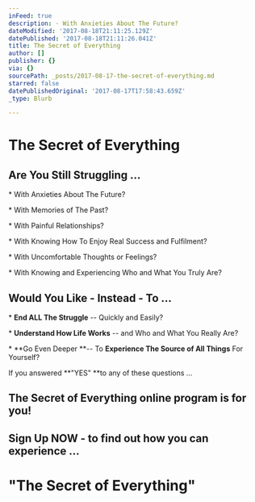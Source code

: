 ```yaml
---
inFeed: true
description: · With Anxieties About The Future?
dateModified: '2017-08-18T21:11:25.129Z'
datePublished: '2017-08-18T21:11:26.041Z'
title: The Secret of Everything
author: []
publisher: {}
via: {}
sourcePath: _posts/2017-08-17-the-secret-of-everything.md
starred: false
datePublishedOriginal: '2017-08-17T17:58:43.659Z'
_type: Blurb

---
```

# The Secret of Everything

## Are You Still Struggling ...

\* With Anxieties About The Future?

\* With Memories of The Past?

\* With Painful Relationships?

\* With Knowing How To Enjoy Real Success and Fulfilment?

\* With Uncomfortable Thoughts or Feelings?

\* With Knowing and Experiencing Who and What You Truly Are?

## Would You Like - Instead - To ...

\* **End ALL The Struggle** -- Quickly and Easily?

\* **Understand How Life Works** -- and Who and What You Really Are?

\* **Go Even Deeper **-- To **Experience The Source of All Things** For Yourself?

If you answered **"YES" **to any of these questions ...

## The Secret of Everything online program is for you!

## Sign Up NOW - to find out how you can experience ...

# "The Secret of Everything"